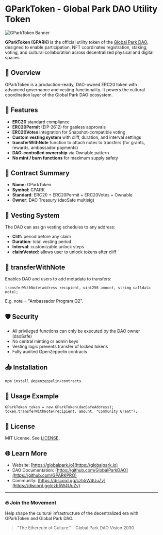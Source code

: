 # GParkToken - Global Park DAO Utility Token

![GParkToken Banner](https://www.globalpark.io/banners/1500-3.png)

**GParkToken (GPARK)** is the official utility token of the [Global Park DAO](https://globalpark.io), designed to enable participation, NFT coordinates registration, staking, voting, and cultural collaboration across decentralized physical and digital spaces.

## 🚀 Overview

GParkToken is a production-ready, DAO-owned ERC20 token with advanced governance and vesting functionality. It powers the cultural coordination layer of the Global Park DAO ecosystem.

## 💎 Features

* **ERC20** standard compliance
* **ERC20Permit** (EIP-2612) for gasless approvals
* **ERC20Votes** integration for Snapshot-compatible voting
* **Custom vesting system** with cliff, duration, and interval settings
* **transferWithNote** function to attach notes to transfers (for grants, rewards, ambassador payments)
* **DAO-controlled ownership** via Ownable pattern
* **No mint / burn functions** for maximum supply safety

## 📜 Contract Summary

* **Name:** GParkToken
* **Symbol:** GPARK
* **Standard:** ERC20 + ERC20Permit + ERC20Votes + Ownable
* **Owner:** DAO Treasury (daoSafe multisig)

## 🔐 Vesting System

The DAO can assign vesting schedules to any address:

* **Cliff:** period before any claim
* **Duration:** total vesting period
* **Interval:** customizable unlock steps
* **claimVested:** allows user to unlock tokens after cliff

## 🎨 transferWithNote

Enables DAO and users to add metadata to transfers:

```solidity
transferWithNote(address recipient, uint256 amount, string calldata note);
```

E.g. note = "Ambassador Program Q2".

## 🛡️ Security

* All privileged functions can only be executed by the DAO owner (daoSafe)
* No central minting or admin keys
* Vesting logic prevents transfer of locked tokens
* Fully audited OpenZeppelin contracts

## 📥 Installation

```bash
npm install @openzeppelin/contracts
```

## 🔧 Usage Example

```solidity
GParkToken token = new GParkToken(daoSafeAddress);
token.transferWithNote(recipient, amount, "Community Grant");
```

## 📄 License

MIT License. See [LICENSE](LICENSE).

## 🌐 Learn More

* Website: [https://globalpark.io](https://globalpark.io)
* DAO Documentation: [https://github.com/GlobalParkDAO](https://github.com/GPARKPRO)
* Community: [https://discord.gg/czb5W4UuZv](https://discord.gg/czb5W4UuZv)

---

### 🔥 Join the Movement

Help shape the cultural infrastructure of the decentralized era with GParkToken and Global Park DAO.

> "The Ethereum of Culture." - Global Park DAO Vision 2030
